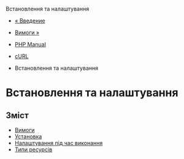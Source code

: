Встановлення та налаштування

-   [« Введение](intro.curl.html)
    
-   [Вимоги »](curl.requirements.html)
    
-   [PHP Manual](index.html)
    
-   [cURL](book.curl.html)
    
-   Встановлення та налаштування
    

# Встановлення та налаштування

## Зміст

-   [Вимоги](curl.requirements.html)
-   [Установка](curl.installation.html)
-   [Налаштування під час виконання](curl.configuration.html)
-   [Типи ресурсів](curl.resources.html)